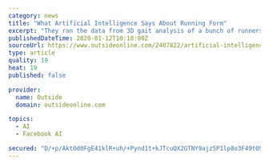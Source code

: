 ```yaml
---
category: news
title: "What Artificial Intelligence Says About Running Form"
excerpt: "They ran the data from 3D gait analysis of a bunch of runners, some injured and some healthy, through a form of artificial intelligence called unsupervised machine learning ... (I wrote a few years ago about some related research that used a similar approach to distinguish between recreational and competitive runners.) The cluster analysis ..."
publishedDateTime: 2020-01-12T10:10:00Z
sourceUrl: https://www.outsideonline.com/2407822/artificial-intelligence-running-form-study
type: article
quality: 19
heat: 19
published: false

provider:
  name: Outside
  domain: outsideonline.com

topics:
  - AI
  - Facebook AI

secured: "D/+p/AktOd0FgE41klR+uh/+Pynd1t+kJTcuQX2GTNY9ajz5P1lp8o3F49tO9lslxhlEGLRHbGgcn6zyaBfP37l/M2cL0mNMM6Ghnlcs+zmHQ/i6NWU803RU4751n5oh97K5Xb0ypUWYEYyC9iY7uJRmZtx6KKcYCv886SuuLVdHfFH1S+9xHMMNWsNa5FKq+oy7sU8dWgq694Lc0P/GSoapCSLVbUaJTwX34IcHnoDlxVfkAooeAc5eoyM9tHVLxkLYbxxVq6kVyQcAHSRsNBKukarmyAq3beFfqjAsRA9WJbsPHCA8mUZWmUQJIKTCmtPCIpwIcBmd4/0iwEZee5XqKt6hynpDtFoHHSJCWH4ms8RdQiu3GYV++WD9Jp9AQYMeEoi17YpbpHvtNDMdAikKH6aDvqS32onJqHk6uXIWnkHGqrW0C6NZkf84vRlVBtmlLlb5oqz8hW0GPwKr8Q==;nv4Ko9hXZr/rMhxrcrhIbA=="
---
```


